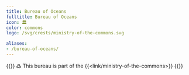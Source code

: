 ```yaml
---
title: Bureau of Oceans
fulltitle: Bureau of Oceans
icon: 🏛️
color: commons
logo: /svg/crests/ministry-of-the-commons.svg

aliases:
- /bureau-of-oceans/
---
```

{{<note>}}
߷ This bureau is part of the {{<link/ministry-of-the-commons>}}
{{</note>}}
